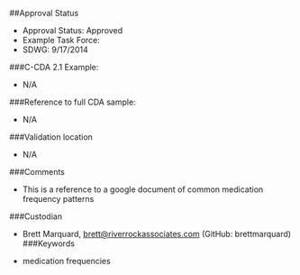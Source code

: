 ##Approval Status 

* Approval Status: Approved
* Example Task Force: 
* SDWG: 9/17/2014


###C-CDA 2.1 Example: 
* N/A

###Reference to full CDA sample:
* N/A

###Validation location
* N/A

###Comments
* This is a reference to a google document of common medication frequency patterns

###Custodian

* Brett Marquard, brett@riverrockassociates.com (GitHub: brettmarquard)
###Keywords

* medication frequencies

